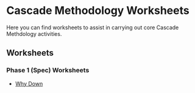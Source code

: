 # Cascade Methodology Worksheets

Here you can find worksheets to assist in carrying out core Cascade Methdology activities.

## Worksheets

### Phase 1 (Spec) Worksheets
- [Why Down](https://github.com/AnthonyPAlicea/cascade-methodology/) 